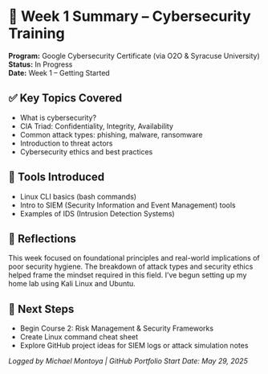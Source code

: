 # 🧠 Week 1 Summary – Cybersecurity Training

**Program:** Google Cybersecurity Certificate (via O2O & Syracuse University)  
**Status:** In Progress  
**Date:** Week 1 – Getting Started

## ✅ Key Topics Covered
- What is cybersecurity?
- CIA Triad: Confidentiality, Integrity, Availability
- Common attack types: phishing, malware, ransomware
- Introduction to threat actors
- Cybersecurity ethics and best practices

## 🔧 Tools Introduced
- Linux CLI basics (bash commands)
- Intro to SIEM (Security Information and Event Management) tools
- Examples of IDS (Intrusion Detection Systems)

## 📝 Reflections
This week focused on foundational principles and real-world implications of poor security hygiene. The breakdown of attack types and security ethics helped frame the mindset required in this field. I’ve begun setting up my home lab using Kali Linux and Ubuntu.

## 📌 Next Steps
- Begin Course 2: Risk Management & Security Frameworks
- Create Linux command cheat sheet
- Explore GitHub project ideas for SIEM logs or attack simulation notes

*Logged by Michael Montoya | GitHub Portfolio Start Date: May 29, 2025*
